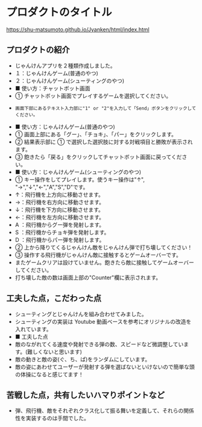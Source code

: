 # プロダクトのタイトル

https://shu-matsumoto.github.io/Jyanken/html/index.html

## プロダクトの紹介

- じゃんけんアプリを２種類作成しました。
- １：じゃんけんゲーム(普通のやつ)
- ２：じゃんけんゲーム(シューティングのやつ)
- ■ 使い方：チャットボット画面
- ① チャットボット画面でプレイするゲームを選択してください。
-     画面下部にあるテキスト入力部に"1" or "2"を入力して「Send」ボタンをクリックしてください。
- ■ 使い方：じゃんけんゲーム(普通のやつ)
- ① 画面上部にある「グー」、「チョキ」、「パー」をクリックします。
- ② 結果表示部に ① で選択した選択肢に対する対戦項目と勝敗が表示されます。
- ③ 飽きたら「戻る」をクリックしてチャットボット画面に戻ってください。
- ■ 使い方：じゃんけんゲーム(シューティングのやつ)
- ① キー操作をしてプレイします。使うキー操作は"↑", "→","↓","←","A","S","D"です。
- ↑：飛行機を上方向に移動させます。
- →：飛行機を右方向に移動させます。
- ↓：飛行機を下方向に移動させます。
- ←：飛行機を左方向に移動させます。
- A ：飛行機からグー弾を発射します。
- S ：飛行機からチョキ弾を発射します。
- D ：飛行機からパー弾を発射します。
- ② 上から降りてくるじゃんけん敵をじゃんけん弾で打ち壊してください！
- ③ 操作する飛行機がじゃんけん敵に接触するとゲームオーバーです。
- またゲームクリアは設けていません。飽きたら敵に接触してゲームオーバーしてください。
- 打ち壊した敵の数は画面上部の"Counter"欄に表示されます。

## 工夫した点，こだわった点

- シューティングとじゃんけんを組み合わせてみました。
- シューティングの実装は Youtube 動画ベースを参考にオリジナルの改造を入れています。
- ■ 工夫した点
- 敵のながれてくる速度や発射できる弾の数、スピードなど微調整しています。(難しくないと思います)
- 敵の動きと敵の姿(ぐ、ち、ぱ)をランダムにしています。
- 敵の姿にあわせてユーザーが発射する弾を選ばないといけないので簡単な頭の体操になると感じてます！

## 苦戦した点，共有したいハマりポイントなど

- 弾、飛行機、敵をそれぞれクラス化して振る舞いを定義して、それらの関係性を実装するのは手間でした。
